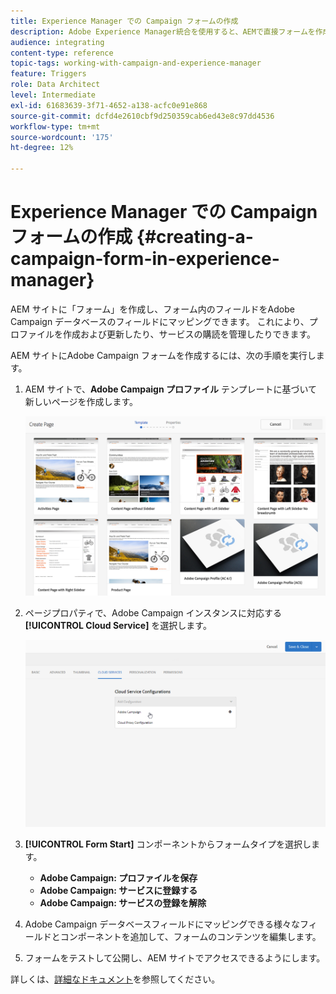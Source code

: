 ```yaml
---
title: Experience Manager での Campaign フォームの作成
description: Adobe Experience Manager統合を使用すると、AEMで直接フォームを作成して、プロファイルを作成および更新したり、購読を管理したりできます。
audience: integrating
content-type: reference
topic-tags: working-with-campaign-and-experience-manager
feature: Triggers
role: Data Architect
level: Intermediate
exl-id: 61683639-3f71-4652-a138-acfc0e91e868
source-git-commit: dcfd4e2610cbf9d250359cab6ed43e8c97dd4536
workflow-type: tm+mt
source-wordcount: '175'
ht-degree: 12%

---
```


# Experience Manager での Campaign フォームの作成 {#creating-a-campaign-form-in-experience-manager}

AEM サイトに「フォーム」を作成し、フォーム内のフィールドをAdobe Campaign データベースのフィールドにマッピングできます。 これにより、プロファイルを作成および更新したり、サービスの購読を管理したりできます。

AEM サイトにAdobe Campaign フォームを作成するには、次の手順を実行します。

1. AEM サイトで、**Adobe Campaign プロファイル** テンプレートに基づいて新しいページを作成します。

   ![](assets/aem_content_forms.png)

1. ページプロパティで、Adobe Campaign インスタンスに対応する **[!UICONTROL Cloud Service]** を選択します。

   ![](assets/aem_content_forms_2.png)

1. **[!UICONTROL Form Start]** コンポーネントからフォームタイプを選択します。

   * **Adobe Campaign: プロファイルを保存**
   * **Adobe Campaign: サービスに登録する**
   * **Adobe Campaign: サービスの登録を解除**

1. Adobe Campaign データベースフィールドにマッピングできる様々なフィールドとコンポーネントを追加して、フォームのコンテンツを編集します。
1. フォームをテストして公開し、AEM サイトでアクセスできるようにします。

詳しくは、[詳細なドキュメント](https://experienceleague.adobe.com/docs/experience-manager-65/authoring/aem-adobe-campaign/adobe-campaign-forms.html)を参照してください。
